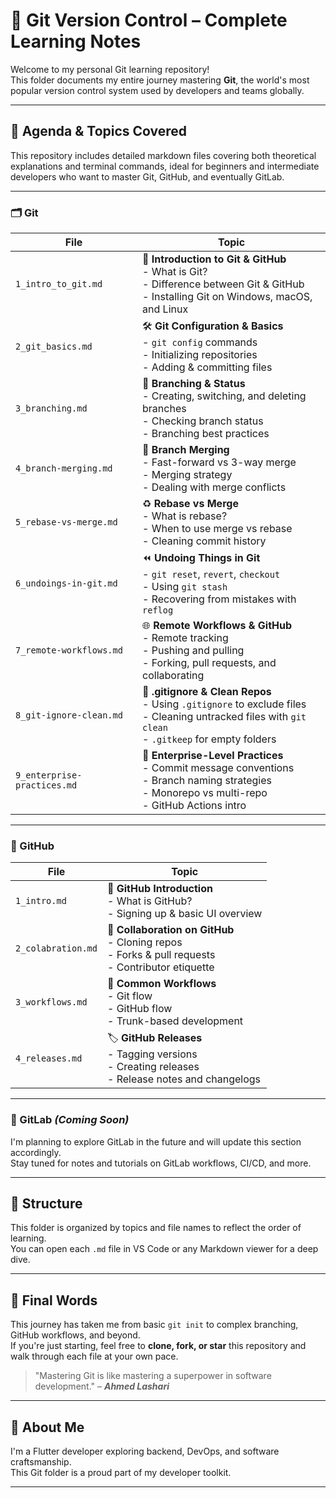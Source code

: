 # 🚀 Git Version Control – Complete Learning Notes

Welcome to my personal Git learning repository!  
This folder documents my entire journey mastering **Git**, the world's most popular version control system used by developers and teams globally.

---

## 📘 Agenda & Topics Covered

This repository includes detailed markdown files covering both theoretical explanations and terminal commands, ideal for beginners and intermediate developers who want to master Git, GitHub, and eventually GitLab.

---

### 🗂️ Git

| File | Topic |
|------|-------|
| `1_intro_to_git.md` | 🌱 **Introduction to Git & GitHub**<br>- What is Git?<br>- Difference between Git & GitHub<br>- Installing Git on Windows, macOS, and Linux |
| `2_git_basics.md` | 🛠️ **Git Configuration & Basics**<br>- `git config` commands<br>- Initializing repositories<br>- Adding & committing files |
| `3_branching.md` | 🌿 **Branching & Status**<br>- Creating, switching, and deleting branches<br>- Checking branch status<br>- Branching best practices |
| `4_branch-merging.md` | 🔀 **Branch Merging**<br>- Fast-forward vs 3-way merge<br>- Merging strategy<br>- Dealing with merge conflicts |
| `5_rebase-vs-merge.md` | ♻️ **Rebase vs Merge**<br>- What is rebase?<br>- When to use merge vs rebase<br>- Cleaning commit history |
| `6_undoings-in-git.md` | ⏪ **Undoing Things in Git**<br>- `git reset`, `revert`, `checkout`<br>- Using `git stash`<br>- Recovering from mistakes with `reflog` |
| `7_remote-workflows.md` | 🌐 **Remote Workflows & GitHub**<br>- Remote tracking<br>- Pushing and pulling<br>- Forking, pull requests, and collaborating |
| `8_git-ignore-clean.md` | 🧹 **.gitignore & Clean Repos**<br>- Using `.gitignore` to exclude files<br>- Cleaning untracked files with `git clean`<br>- `.gitkeep` for empty folders |
| `9_enterprise-practices.md` | 🏢 **Enterprise-Level Practices**<br>- Commit message conventions<br>- Branch naming strategies<br>- Monorepo vs multi-repo<br>- GitHub Actions intro |

---

### 🐙 GitHub

| File | Topic |
|------|-------|
| `1_intro.md` | 📘 **GitHub Introduction**<br>- What is GitHub?<br>- Signing up & basic UI overview |
| `2_colabration.md` | 🤝 **Collaboration on GitHub**<br>- Cloning repos<br>- Forks & pull requests<br>- Contributor etiquette |
| `3_workflows.md` | 🔁 **Common Workflows**<br>- Git flow<br>- GitHub flow<br>- Trunk-based development |
| `4_releases.md` | 🏷️ **GitHub Releases**<br>- Tagging versions<br>- Creating releases<br>- Release notes and changelogs |

---

### 🧪 GitLab *(Coming Soon)*

I'm planning to explore GitLab in the future and will update this section accordingly.  
Stay tuned for notes and tutorials on GitLab workflows, CI/CD, and more.

---

## 📂 Structure

This folder is organized by topics and file names to reflect the order of learning.  
You can open each `.md` file in VS Code or any Markdown viewer for a deep dive.

---

## 🏁 Final Words

This journey has taken me from basic `git init` to complex branching, GitHub workflows, and beyond.  
If you're just starting, feel free to **clone, fork, or star** this repository and walk through each file at your own pace.

> "Mastering Git is like mastering a superpower in software development." – ***Ahmed Lashari***

---

## 📌 About Me

I'm a Flutter developer exploring backend, DevOps, and software craftsmanship.  
This Git folder is a proud part of my developer toolkit.

---
